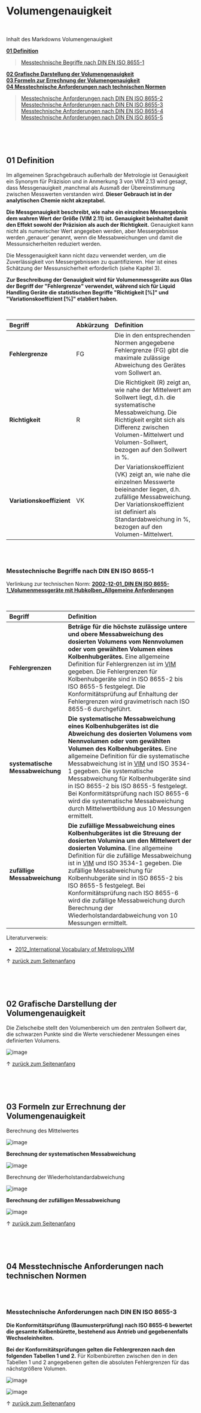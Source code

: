 

<a name="top"></a>
# Volumengenauigkeit

<br/>

Inhalt des Markdowns Volumengenauigkeit

**[01 Definition](#1)** <br/>
> [Messtechnische Begriffe nach DIN EN ISO 8655-1](#Begriffe) <br/>

**[02 Grafische Darstellung der Volumengenauigkeit](#2)** <br/>
**[03 Formeln zur Errechnung der Volumengenauigkeit](#3)** <br/>
**[04 Messtechnische Anforderungen nach technischen Normen](#4)** <br/>
> [Messtechnische Anforderungen nach DIN EN ISO 8655-2](#8655-2) <br/>
> [Messtechnische Anforderungen nach DIN EN ISO 8655-3](#8655-3) <br/>
> [Messtechnische Anforderungen nach DIN EN ISO 8655-4](#8655-4) <br/>
> [Messtechnische Anforderungen nach DIN EN ISO 8655-5](#8655-5) <br/>

<br/>

<br/>

<br/>

<a name="1"></a>
## 01 Definition
Im allgemeinen Sprachgebrauch außerhalb der Metrologie ist Genauigkeit ein Synonym für Präzision und in Anmerkung 3 von VIM 2.13 wird gesagt, dass 
Messgenauigkeit ‚manchmal als Ausmaß der Übereinstimmung zwischen Messwerten verstanden wird. **Dieser Gebrauch ist in der analytischen Chemie nicht akzeptabel.** 

**Die Messgenauigkeit beschreibt, wie nahe ein einzelnes Messergebnis dem wahren Wert der Größe (VIM 2.11) ist. Genauigkeit beinhaltet damit den Effekt sowohl der Präzision als auch der Richtigkeit.** Genauigkeit kann nicht als numerischer Wert angegeben werden, aber Messergebnisse werden ‚genauer‘ genannt, wenn die Messabweichungen
und damit die Messunsicherheiten reduziert werden. 

Die Messgenauigkeit kann nicht dazu verwendet werden, um die Zuverlässigkeit von Messergebnissen zu quantifizieren. Hier ist eines Schätzung der Messunsicherheit erforderlich (siehe Kapitel 3).

**Zur Beschreibung der Genauigkeit wird für Volumenmessgeräte aus Glas der Begriff der "Fehlergrenze" verwendet, während sich für Liquid Handling Geräte die statistischen Begriffe "Richtigkeit [%]" und "Variationskoeffizient [%]" etabliert haben.**

<br/>

| Begriff     | Abkürzung | Definition | 
| :-------------- | :------ | :------ | 
| **Fehlergrenze** |  FG | Die in den entsprechenden Normen angegebene Fehlergrenze (FG) gibt die maximale zulässige Abweichung des Gerätes vom Sollwert an. |
| **Richtigkeit** |  R | Die Richtigkeit (R) zeigt an, wie nahe der Mittelwert am Sollwert liegt, d.h. die systematische Messabweichung. Die Richtigkeit ergibt sich als Differenz zwischen Volumen-Mittelwert und Volumen-Sollwert, bezogen auf den Sollwert in %. |
| **Variationskoeffizient** |  VK | Der Variationskoeffizient (VK) zeigt an, wie nahe die einzelnen Messwerte beieinander liegen, d.h. zufällige Messabweichung. Der Variationskoeffizient ist definiert als Standardabweichung in %, bezogen auf den Volumen-Mittelwert. |

<br/>

<br/>

<a name="Begriffe"></a>
### Messtechnische Begriffe nach DIN EN ISO 8655-1

Verlinkung zur technischen Norm: **[2002-12-01_DIN EN ISO 8655-1_Volumenmessgeräte mit Hubkolben_Allgemeine Anforderungen](https://hirschmannlab.sharepoint.com/:b:/r/sites/AAD-Product-Management-Portal/Produkt%20Konformitt/01%20European%20Conformity/04%20Technical%20Product%20Standards/2002-12-01_DIN%20EN%20ISO%208655-1_Volumenmessger%C3%A4te%20mit%20Hubkolben_Allgemeine%20Anforderungen.pdf?csf=1&web=1&e=0K9JOb)**

<br/>

| Begriff     | Definition | 
| :-------------- |  :------ | 
| **Fehlergrenzen** | **Beträge für die höchste zulässige untere und obere Messabweichung des dosierten Volumens vom Nennvolumen oder vom gewählten Volumen eines Kolbenhubgerätes.** Eine allgemeine Definition für Fehlergrenzen ist im [VIM](https://hirschmannlab-my.sharepoint.com/:b:/r/personal/m_herkert_hirschmannlab_de/Documents/Produktmanagement/Literaturrecherche/General%20Information/2012_International%20Vocabulary%20of%20Metrology_VIM.pdf?csf=1&web=1&e=e33goP) gegeben. Die Fehlergrenzen für Kolbenhubgeräte sind in ISO 8655-2 bis ISO 8655-5 festgelegt. Die Konformitätsprüfung auf Enhaltung der Fehlergrenzen wird gravimetrisch nach ISO 8655-6 durchgeführt. |
| **systematische Messabweichung** | **Die systematische Messabweichung eines Kolbenhubgerätes ist die Abweichung des dosierten Volumens vom Nennvolumen oder vom gewählten Volumen des Kolbenhubgerätes.** Eine allgemeine Definition für die systematische Messabweichung ist in [VIM](https://hirschmannlab-my.sharepoint.com/:b:/r/personal/m_herkert_hirschmannlab_de/Documents/Produktmanagement/Literaturrecherche/General%20Information/2012_International%20Vocabulary%20of%20Metrology_VIM.pdf?csf=1&web=1&e=e33goP) und ISO 3534-1 gegeben. Die systematische Messabweichung für Kolbenhubgeräte sind in ISO 8655-2 bis ISO 8655-5 festgelegt. Bei Konformitätsprüfung nach ISO 8655-6 wird die systematische Messabweichung durch Mittelwertbildung aus 10 Messungen ermittelt. |
| **zufällige Messabweichung** | **Die zufällige Messabweichung eines Kolbenhubgerätes ist die Streuung der dosierten Volumina um den Mittelwert der dosierten Volumina.** Eine allgemeine Definition für die zufällige Messabweichung ist in [VIM](https://hirschmannlab-my.sharepoint.com/:b:/r/personal/m_herkert_hirschmannlab_de/Documents/Produktmanagement/Literaturrecherche/General%20Information/2012_International%20Vocabulary%20of%20Metrology_VIM.pdf?csf=1&web=1&e=e33goP) und ISO 3534-1 gegeben. Die zufällige Messabweichung für Kolbenhubgeräte sind in ISO 8655-2 bis ISO 8655-5 festgelegt. Bei Konformitätsprüfung nach ISO 8655-6 wird die zufällige Messabweichung durch Berechnung der Wiederholstandardabweichung von 10 Messungen ermittelt. |

Literaturverweis:
- [2012_International Vocabulary of Metrology_VIM](https://hirschmannlab-my.sharepoint.com/:b:/r/personal/m_herkert_hirschmannlab_de/Documents/Produktmanagement/Literaturrecherche/General%20Information/2012_International%20Vocabulary%20of%20Metrology_VIM.pdf?csf=1&web=1&e=e33goP)

&uarr; [zurück zum Seitenanfang](#top)

<br/>

<br/>

<br/>

<a name="2"></a>
## 02 Grafische Darstellung der Volumengenauigkeit
Die Zielscheibe stellt den Volumenbereich um den zentralen Sollwert dar, die schwarzen Punkte sind die Werte verschiedener Messungen eines definierten Volumens.

![image](https://user-images.githubusercontent.com/83710723/148731947-da2cb738-8cfc-4930-bc4c-b702f937698e.png)

&uarr; [zurück zum Seitenanfang](#top)

<br/>

<br/>

<br/>

<a name="3"></a>
## 03 Formeln zur Errechnung der Volumengenauigkeit

Berechnung des Mittelwertes

![image](https://user-images.githubusercontent.com/83710723/148746234-582a6c81-0afc-499e-bd78-31c0f6dfdd8b.png)

**Berechnung der systematischen Messabweichung**

![image](https://user-images.githubusercontent.com/83710723/148745650-ee1da6e8-d11b-4d49-b53a-e42f7d72d71d.png)

Berechnung der Wiederholstandardabweichung

![image](https://user-images.githubusercontent.com/83710723/148746061-a23f152c-efb7-44ae-97da-517108ed57c6.png)

**Berechnung der zufälligen Messabweichung**

![image](https://user-images.githubusercontent.com/83710723/148745967-fcf93d9b-7aeb-4e7e-8ec0-15dbe7ef6c7a.png)




&uarr; [zurück zum Seitenanfang](#top)


<br/>

<br/>

<br/>

<a name="4"></a>
## 04 Messtechnische Anforderungen nach technischen Normen

<br/>

<br/>

<a name="8655-3"></a>
### Messtechnische Anforderungen nach DIN EN ISO 8655-3
**Die Konformitätsprüfung (Baumusterprüfung) nach ISO 8655-6 bewertet die gesamte Kolbenbürette, bestehend aus Antrieb und gegebenenfalls Wechseleinheiten.**

**Bei der Konformitätsprüfungen gelten die Fehlergrenzen nach den folgenden Tabellen 1 und 2.** Für Kolbenbüretten zwischen den in den Tabellen 1 und 2 angegebenen gelten die absoluten Fehlergrenzen für das nächstgrößere Volumen.

![image](https://user-images.githubusercontent.com/83710723/148749708-26889d10-8c9d-4347-b6e1-17a02f7028f2.png)

![image](https://user-images.githubusercontent.com/83710723/148749738-87ddb1a4-795e-4ed8-86bb-1a8257576564.png)

&uarr; [zurück zum Seitenanfang](#top)


<br/>

<br/>

<br/>
